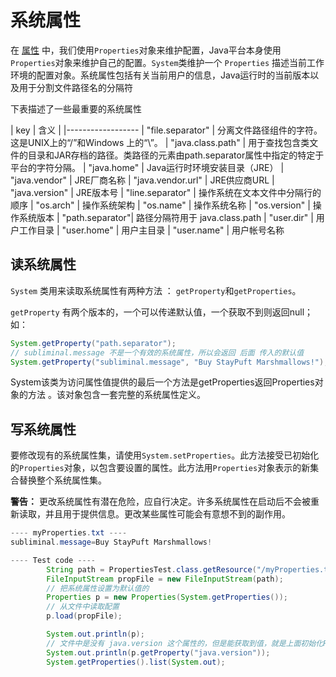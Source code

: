 # 系统属性

在 [属性](/content/essential/environment/properties.md) 中，我们使用`Properties`对象来维护配置，Java平台本身使用 `Properties`对象来维护自己的配置。`System`类维护一个 `Properties` 描述当前工作环境的配置对象。系统属性包括有关当前用户的信息，Java运行时的当前版本以及用于分割文件路径名的分隔符

下表描述了一些最重要的系统属性

| key | 含义 |
|------------------
| "file.separator"  | 分离文件路径组件的字符。这是UNIX上的“/”和Windows 上的“\”。
| "java.class.path" | 用于查找包含类文件的目录和JAR存档的路径。类路径的元素由path.separator属性中指定的特定于平台的字符分隔。
| "java.home"       | Java运行时环境安装目录（JRE）
| "java.vendor"	    | JRE厂商名称
| "java.vendor.url" | JRE供应商URL
| "java.version"    | JRE版本号
| "line.separator"  | 操作系统在文本文件中分隔行的顺序
| "os.arch"    | 操作系统架构
| "os.name"    | 操作系统名称
| "os.version"    | 操作系统版本
| "path.separator"| 路径分隔符用于 java.class.path
| "user.dir"	| 用户工作目录
| "user.home"	| 用户主目录
| "user.name"	| 用户帐号名称

## 读系统属性

`System` 类用来读取系统属性有两种方法 ： `getProperty`和`getProperties`。

 `getProperty` 有两个版本的，一个可以传递默认值，一个获取不到则返回null；如：
 ```java
 System.getProperty("path.separator");
 // subliminal.message 不是一个有效的系统属性，所以会返回 后面 传入的默认值
 System.getProperty("subliminal.message", "Buy StayPuft Marshmallows!");
 ```
 
 System该类为访问属性值提供的最后一个方法是getProperties返回Properties对象的方法 。该对象包含一套完整的系统属性定义。
 
## 写系统属性
要修改现有的系统属性集，请使用`System.setProperties`。此方法接受已初始化的`Properties`对象，以包含要设置的属性。此方法用`Properties`对象表示的新集合替换整个系统属性集。

**警告：** 更改系统属性有潜在危险，应自行决定。许多系统属性在启动后不会被重新读取，并且用于提供信息。更改某些属性可能会有意想不到的副作用。

```java
---- myProperties.txt ----
subliminal.message=Buy StayPuft Marshmallows!

---- Test code ----
        String path = PropertiesTest.class.getResource("/myProperties.txt").getPath();
        FileInputStream propFile = new FileInputStream(path);
        // 把系统属性设置为默认值的
        Properties p = new Properties(System.getProperties());
        // 从文件中读取配置
        p.load(propFile);

        System.out.println(p);
        // 文件中是没有 java.version 这个属性的，但是能获取到值，就是上面初始化Properties的时候传入的系统属性
        System.out.println(p.getProperty("java.version"));
        System.getProperties().list(System.out);
```

 